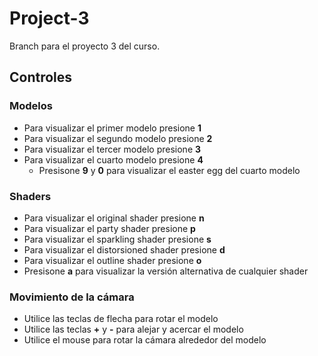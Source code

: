 # Project-3
Branch para el proyecto 3 del curso.

## Controles
  ### Modelos
  - Para visualizar el primer modelo presione **1**
  - Para visualizar el segundo modelo presione **2**
  - Para visualizar el tercer modelo presione **3**
  - Para visualizar el cuarto modelo presione **4**
    -   Presisone **9** y **0** para visualizar el easter egg del cuarto modelo

  ### Shaders
  - Para visualizar el original shader presione **n**
  - Para visualizar el party shader presione **p**
  - Para visualizar el sparkling shader presione **s**
  - Para visualizar el distorsioned shader presione **d**
  - Para visualizar el outline shader presione **o**
  - Presisone **a** para visualizar la versión alternativa de cualquier shader

  ### Movimiento de la cámara
  - Utilice las teclas de flecha para rotar el modelo
  - Utilice las teclas **+** y **-** para alejar y acercar el modelo
  - Utilice el mouse para rotar la cámara alrededor del modelo
